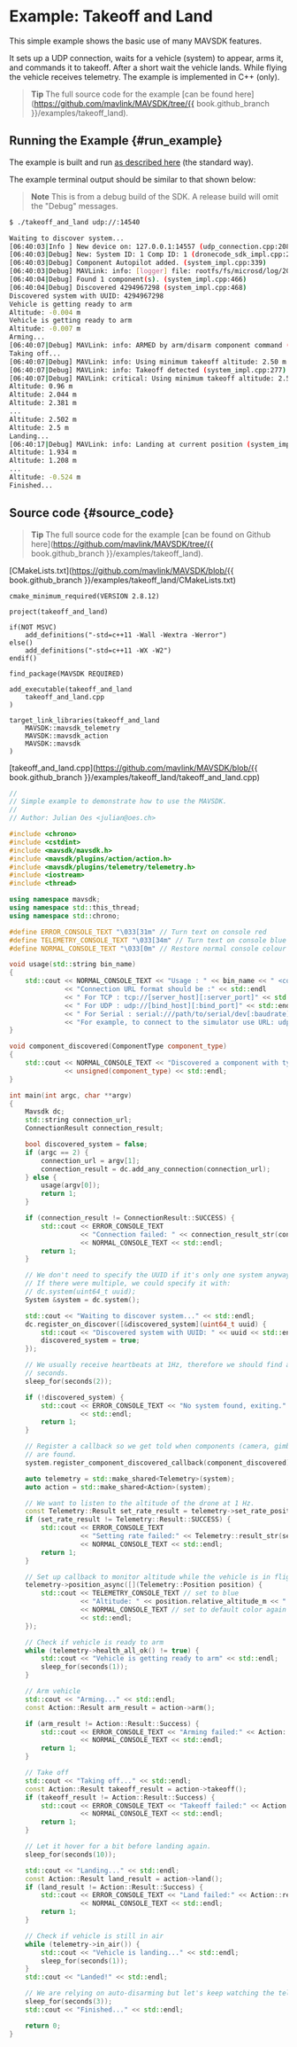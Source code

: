 # Example: Takeoff and Land

This simple example shows the basic use of many MAVSDK features. 

It sets up a UDP connection, waits for a vehicle (system) to appear, arms it, and commands it to takeoff.
After a short wait the vehicle lands. 
While flying the vehicle receives telemetry. The example is implemented in C++ (only).

> **Tip** The full source code for the example [can be found here](https://github.com/mavlink/MAVSDK/tree/{{ book.github_branch }}/examples/takeoff_land).

## Running the Example {#run_example}

The example is built and run [as described here](../examples/README.md#trying_the_examples) (the standard way).

The example terminal output should be similar to that shown below:

> **Note** This is from a debug build of the SDK. 
  A release build will omit the "Debug" messages.

```sh
$ ./takeoff_and_land udp://:14540
```
```sh
Waiting to discover system...
[06:40:03|Info ] New device on: 127.0.0.1:14557 (udp_connection.cpp:208)
[06:40:03|Debug] New: System ID: 1 Comp ID: 1 (dronecode_sdk_impl.cpp:292)
[06:40:03|Debug] Component Autopilot added. (system_impl.cpp:339)
[06:40:03|Debug] MAVLink: info: [logger] file: rootfs/fs/microsd/log/2018-07-09/0 (system_impl.cpp:277)
[06:40:04|Debug] Found 1 component(s). (system_impl.cpp:466)
[06:40:04|Debug] Discovered 4294967298 (system_impl.cpp:468)
Discovered system with UUID: 4294967298
Vehicle is getting ready to arm
Altitude: -0.004 m
Vehicle is getting ready to arm
Altitude: -0.007 m
Arming...
[06:40:07|Debug] MAVLink: info: ARMED by arm/disarm component command (system_impl.cpp:277)
Taking off...
[06:40:07|Debug] MAVLink: info: Using minimum takeoff altitude: 2.50 m (system_impl.cpp:277)
[06:40:07|Debug] MAVLink: info: Takeoff detected (system_impl.cpp:277)
[06:40:07|Debug] MAVLink: critical: Using minimum takeoff altitude: 2.50 m (system_impl.cpp:277)
Altitude: 0.96 m
Altitude: 2.044 m
Altitude: 2.381 m
...
Altitude: 2.502 m
Altitude: 2.5 m
Landing...
[06:40:17|Debug] MAVLink: info: Landing at current position (system_impl.cpp:277)
Altitude: 1.934 m
Altitude: 1.208 m
...
Altitude: -0.524 m
Finished...
```


## Source code {#source_code}

> **Tip** The full source code for the example [can be found on Github here](https://github.com/mavlink/MAVSDK/tree/{{ book.github_branch }}/examples/takeoff_land).

[CMakeLists.txt](https://github.com/mavlink/MAVSDK/blob/{{ book.github_branch }}/examples/takeoff_land/CMakeLists.txt)

```make
cmake_minimum_required(VERSION 2.8.12)

project(takeoff_and_land)

if(NOT MSVC)
    add_definitions("-std=c++11 -Wall -Wextra -Werror")
else()
    add_definitions("-std=c++11 -WX -W2")
endif()

find_package(MAVSDK REQUIRED)

add_executable(takeoff_and_land
    takeoff_and_land.cpp
)

target_link_libraries(takeoff_and_land
    MAVSDK::mavsdk_telemetry
    MAVSDK::mavsdk_action
    MAVSDK::mavsdk
)
```

[takeoff_and_land.cpp](https://github.com/mavlink/MAVSDK/blob/{{ book.github_branch }}/examples/takeoff_land/takeoff_and_land.cpp)
```cpp
//
// Simple example to demonstrate how to use the MAVSDK.
//
// Author: Julian Oes <julian@oes.ch>

#include <chrono>
#include <cstdint>
#include <mavsdk/mavsdk.h>
#include <mavsdk/plugins/action/action.h>
#include <mavsdk/plugins/telemetry/telemetry.h>
#include <iostream>
#include <thread>

using namespace mavsdk;
using namespace std::this_thread;
using namespace std::chrono;

#define ERROR_CONSOLE_TEXT "\033[31m" // Turn text on console red
#define TELEMETRY_CONSOLE_TEXT "\033[34m" // Turn text on console blue
#define NORMAL_CONSOLE_TEXT "\033[0m" // Restore normal console colour

void usage(std::string bin_name)
{
    std::cout << NORMAL_CONSOLE_TEXT << "Usage : " << bin_name << " <connection_url>" << std::endl
              << "Connection URL format should be :" << std::endl
              << " For TCP : tcp://[server_host][:server_port]" << std::endl
              << " For UDP : udp://[bind_host][:bind_port]" << std::endl
              << " For Serial : serial:///path/to/serial/dev[:baudrate]" << std::endl
              << "For example, to connect to the simulator use URL: udp://:14540" << std::endl;
}

void component_discovered(ComponentType component_type)
{
    std::cout << NORMAL_CONSOLE_TEXT << "Discovered a component with type "
              << unsigned(component_type) << std::endl;
}

int main(int argc, char **argv)
{
    Mavsdk dc;
    std::string connection_url;
    ConnectionResult connection_result;

    bool discovered_system = false;
    if (argc == 2) {
        connection_url = argv[1];
        connection_result = dc.add_any_connection(connection_url);
    } else {
        usage(argv[0]);
        return 1;
    }

    if (connection_result != ConnectionResult::SUCCESS) {
        std::cout << ERROR_CONSOLE_TEXT
                  << "Connection failed: " << connection_result_str(connection_result)
                  << NORMAL_CONSOLE_TEXT << std::endl;
        return 1;
    }

    // We don't need to specify the UUID if it's only one system anyway.
    // If there were multiple, we could specify it with:
    // dc.system(uint64_t uuid);
    System &system = dc.system();

    std::cout << "Waiting to discover system..." << std::endl;
    dc.register_on_discover([&discovered_system](uint64_t uuid) {
        std::cout << "Discovered system with UUID: " << uuid << std::endl;
        discovered_system = true;
    });

    // We usually receive heartbeats at 1Hz, therefore we should find a system after around 2
    // seconds.
    sleep_for(seconds(2));

    if (!discovered_system) {
        std::cout << ERROR_CONSOLE_TEXT << "No system found, exiting." << NORMAL_CONSOLE_TEXT
                  << std::endl;
        return 1;
    }

    // Register a callback so we get told when components (camera, gimbal) etc
    // are found.
    system.register_component_discovered_callback(component_discovered);

    auto telemetry = std::make_shared<Telemetry>(system);
    auto action = std::make_shared<Action>(system);

    // We want to listen to the altitude of the drone at 1 Hz.
    const Telemetry::Result set_rate_result = telemetry->set_rate_position(1.0);
    if (set_rate_result != Telemetry::Result::SUCCESS) {
        std::cout << ERROR_CONSOLE_TEXT
                  << "Setting rate failed:" << Telemetry::result_str(set_rate_result)
                  << NORMAL_CONSOLE_TEXT << std::endl;
        return 1;
    }

    // Set up callback to monitor altitude while the vehicle is in flight
    telemetry->position_async([](Telemetry::Position position) {
        std::cout << TELEMETRY_CONSOLE_TEXT // set to blue
                  << "Altitude: " << position.relative_altitude_m << " m"
                  << NORMAL_CONSOLE_TEXT // set to default color again
                  << std::endl;
    });

    // Check if vehicle is ready to arm
    while (telemetry->health_all_ok() != true) {
        std::cout << "Vehicle is getting ready to arm" << std::endl;
        sleep_for(seconds(1));
    }

    // Arm vehicle
    std::cout << "Arming..." << std::endl;
    const Action::Result arm_result = action->arm();

    if (arm_result != Action::Result::Success) {
        std::cout << ERROR_CONSOLE_TEXT << "Arming failed:" << Action::result_str(arm_result)
                  << NORMAL_CONSOLE_TEXT << std::endl;
        return 1;
    }

    // Take off
    std::cout << "Taking off..." << std::endl;
    const Action::Result takeoff_result = action->takeoff();
    if (takeoff_result != Action::Result::Success) {
        std::cout << ERROR_CONSOLE_TEXT << "Takeoff failed:" << Action::result_str(takeoff_result)
                  << NORMAL_CONSOLE_TEXT << std::endl;
        return 1;
    }

    // Let it hover for a bit before landing again.
    sleep_for(seconds(10));

    std::cout << "Landing..." << std::endl;
    const Action::Result land_result = action->land();
    if (land_result != Action::Result::Success) {
        std::cout << ERROR_CONSOLE_TEXT << "Land failed:" << Action::result_str(land_result)
                  << NORMAL_CONSOLE_TEXT << std::endl;
        return 1;
    }

    // Check if vehicle is still in air
    while (telemetry->in_air()) {
        std::cout << "Vehicle is landing..." << std::endl;
        sleep_for(seconds(1));
    }
    std::cout << "Landed!" << std::endl;

    // We are relying on auto-disarming but let's keep watching the telemetry for a bit longer.
    sleep_for(seconds(3));
    std::cout << "Finished..." << std::endl;

    return 0;
}
```
